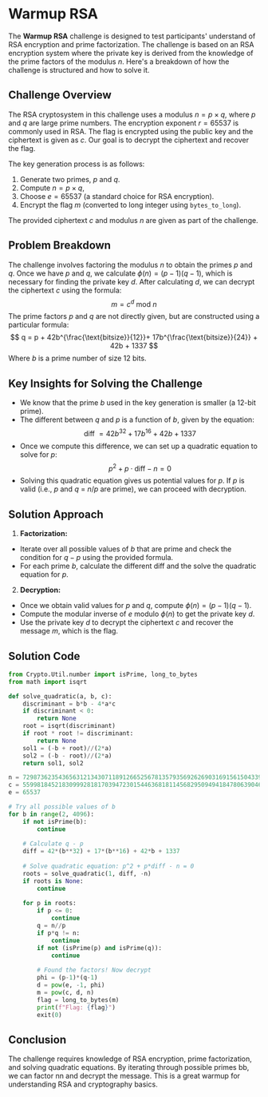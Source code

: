 # Warmup RSA

The **Warmup RSA** challenge is designed to test participants' understand of RSA encryption and prime factorization. The challenge is based on an RSA encryption system where the private key is derived from the knowledge of the prime factors of the modulus $n$. Here's a breakdown of how the challenge is structured and how to solve it.

## Challenge Overview

The RSA cryptosystem in this challenge uses a modulus $n = p \times q$, where $p$ and $q$ are large prime numbers. The encryption exponent $r = 65537$ is commonly used in RSA. The flag is encrypted using the public key and the ciphertext is given as $c$. Our goal is to decrypt the ciphertext and recover the flag.

The key generation process is as follows:
1. Generate two primes, $p$ and $q$. 
2. Compute $n = p \times q$,
3. Choose $e = 65537$ (a standard choice for RSA encryption).
4. Encrypt the flag $m$ (converted to long integer using `bytes_to_long`).

The provided ciphertext $c$ and modulus $n$ are given as part of the challenge.

## Problem Breakdown
The challenge involves factoring the modulus $n$ to obtain the primes $p$ and $q$. Once we have $p$ and $q$, we calculate $\phi(n) = (p - 1)(q - 1)$, which is necessary for finding the private key $d$. After calculating $d$, we can decrypt the ciphertext $c$ using the formula:
$$
m = c^d \text{ mod } n
$$
The prime factors $p$ and $q$ are not directly given, but are constructed using a particular formula:
$$
q = p + 42b^{\frac{\text{bitsize}}{12}}+ 17b^{\frac{\text{bitsize}}{24}} + 42b + 1337
$$
Where $b$ is a prime number of size 12 bits.

## Key Insights for Solving the Challenge

- We know that the prime $b$ used in the key generation is smaller (a 12-bit prime).
- The different between $q$ and $p$ is a function of $b$, given by the equation:
$$
\text{ diff } = 42b^{32} + 17b^{16} + 42b + 1337
$$
- Once we compute this difference, we can set up a quadratic equation to solve for $p$:
$$
p^2 + p \cdot \text{diff} - n = 0
$$
- Solving this quadratic equation gives us potential values for $p$. If $p$ is valid (i.e., $p$ and $q$ = $n / p$ are prime), we can proceed with decryption.

## Solution Approach
1. **Factorization:**
- Iterate over all possible values of $b$ that are prime and check the condition for $q - p$ using the provided formula.
- For each prime $b$, calculate the different $\text{diff}$ and the solve the quadratic equation for $p$.
2. **Decryption:**
- Once we obtain valid values for $p$ and $q$, compute $\phi (n) = (p - 1)(q - 1)$.
- Compute the modular inverse of $e$ modulo $\phi(n)$ to get the private key $d$.
- Use the private key $d$ to decrypt the ciphertext $c$ and recover the message $m$, which is the flag.

## Solution Code

```python
from Crypto.Util.number import isPrime, long_to_bytes
from math import isqrt

def solve_quadratic(a, b, c):
    discriminant = b*b - 4*a*c
    if discriminant < 0:
        return None
    root = isqrt(discriminant)
    if root * root != discriminant:
        return None
    sol1 = (-b + root)//(2*a)
    sol2 = (-b - root)//(2*a)
    return sol1, sol2

n = 729873623543656312134307118912665256781357935692626903169156150433937519752782083907499829904547040251053110020584673588552287964181185247366145284580956529366829912211930759566764271125168397271330673982376560489636282781549333563
c = 55998184521830999281817039472301544636818114568295094941847806390463936789530964194822878197897166490112675455011157083179676040236474209093809166224001096815812124353799949999248500406044583901981864080093522349557347259218634936
e = 65537

# Try all possible values of b
for b in range(2, 4096):
    if not isPrime(b):
        continue
        
    # Calculate q - p
    diff = 42*(b**32) + 17*(b**16) + 42*b + 1337
    
    # Solve quadratic equation: p^2 + p*diff - n = 0
    roots = solve_quadratic(1, diff, -n)
    if roots is None:
        continue
        
    for p in roots:
        if p <= 0:
            continue
        q = n//p
        if p*q != n:
            continue
        if not (isPrime(p) and isPrime(q)):
            continue
            
        # Found the factors! Now decrypt
        phi = (p-1)*(q-1)
        d = pow(e, -1, phi)
        m = pow(c, d, n)
        flag = long_to_bytes(m)
        print(f"Flag: {flag}")
        exit(0)
```

## Conclusion
The challenge requires knowledge of RSA encryption, prime factorization, and solving quadratic equations. By iterating through possible primes bb, we can factor nn and decrypt the message. This is a great warmup for understanding RSA and cryptography basics.
